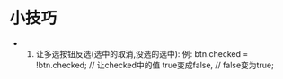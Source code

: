# 小技巧
+   1. 让多选按钮反选(选中的取消,没选的选中):
    例: btn.checked = !btn.checked;
    // 让checked中的值 true变成false,
    // false变为true;

